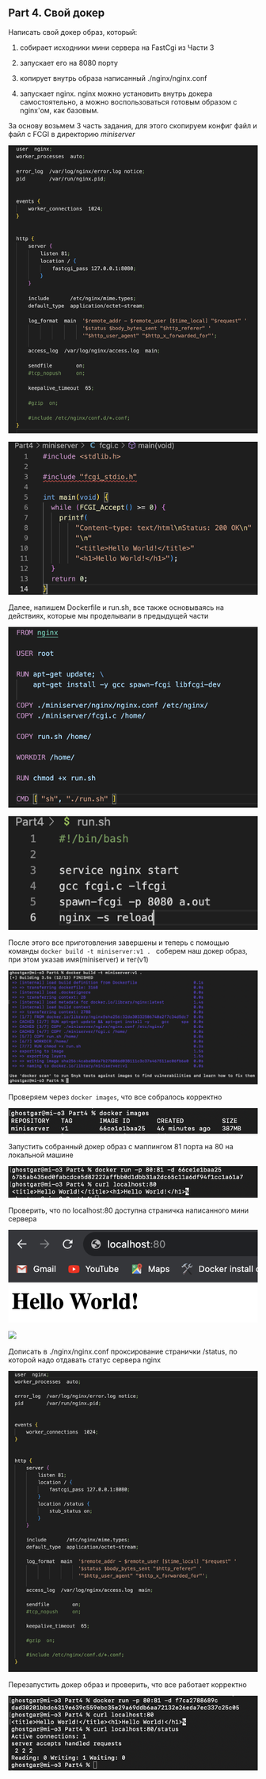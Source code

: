 ## Part 4. Свой докер


Написать свой докер образ, который:

1) собирает исходники мини сервера на FastCgi из Части 3


2) запускает его на 8080 порту

3) копирует внутрь образа написанный ./nginx/nginx.conf


4) запускает nginx.
nginx можно установить внутрь докера самостоятельно, а можно воспользоваться готовым образом с nginx'ом, как базовым.

За основу возьмем 3 часть задания, для этого скопируем конфиг файл и файл с FCGI в директорию *miniserver*

![](./screenshots/nginx.conf.png)

![](./screenshots/fcgi_c.png)

Далее, напишем Dockerfile и run.sh, все также основываясь на действиях, которые мы проделывали в предыдущей части

![](./screenshots/dockerfile.png)

![](./screenshots/run_sh.png)

После этого все приготовления завершены и теперь с помощью команды `docker build -t miniserver:v1 . ` соберем наш докер образ, при этом указав имя(miniserver) и тег(v1)

![](./screenshots/docker_build.png)

Проверяем через `docker images`, что все собралось корректно

![](./screenshots/check_images.png)

Запустить собранный докер образ с маппингом 81 порта на 80 на локальной машине 

![](./screenshots/run_check.png)

Проверить, что по localhost:80 доступна страничка написанного мини сервера

![](./screenshots/hello_world.png)

![](./screenshots/localhost_2.png)

Дописать в ./nginx/nginx.conf проксирование странички /status, по которой надо отдавать статус сервера nginx

![](./screenshots/nginx_status.png)

Перезапустить докер образ и проверить, что все работает корректно

![](./screenshots/reload_after_status.png)